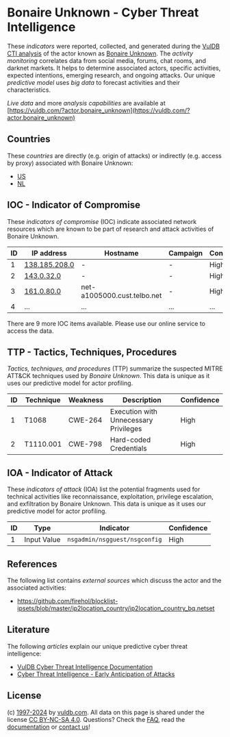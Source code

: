 # Bonaire Unknown - Cyber Threat Intelligence

These _indicators_ were reported, collected, and generated during the [VulDB CTI analysis](https://vuldb.com/?kb.cti) of the actor known as [Bonaire Unknown](https://vuldb.com/?actor.bonaire_unknown). The _activity monitoring_ correlates data from social media, forums, chat rooms, and darknet markets. It helps to determine associated actors, specific activities, expected intentions, emerging research, and ongoing attacks. Our unique _predictive model_ uses _big data_ to forecast activities and their characteristics.

_Live data_ and more _analysis capabilities_ are available at [https://vuldb.com/?actor.bonaire_unknown](https://vuldb.com/?actor.bonaire_unknown)

## Countries

These _countries_ are directly (e.g. origin of attacks) or indirectly (e.g. access by proxy) associated with Bonaire Unknown:

* [US](https://vuldb.com/?country.us)
* [NL](https://vuldb.com/?country.nl)

## IOC - Indicator of Compromise

These _indicators of compromise_ (IOC) indicate associated network resources which are known to be part of research and attack activities of Bonaire Unknown.

ID | IP address | Hostname | Campaign | Confidence
-- | ---------- | -------- | -------- | ----------
1 | [138.185.208.0](https://vuldb.com/?ip.138.185.208.0) | - | - | High
2 | [143.0.32.0](https://vuldb.com/?ip.143.0.32.0) | - | - | High
3 | [161.0.80.0](https://vuldb.com/?ip.161.0.80.0) | net-a1005000.cust.telbo.net | - | High
4 | ... | ... | ... | ...

There are 9 more IOC items available. Please use our online service to access the data.

## TTP - Tactics, Techniques, Procedures

_Tactics, techniques, and procedures_ (TTP) summarize the suspected MITRE ATT&CK techniques used by _Bonaire Unknown_. This data is unique as it uses our predictive model for actor profiling.

ID | Technique | Weakness | Description | Confidence
-- | --------- | -------- | ----------- | ----------
1 | T1068 | CWE-264 | Execution with Unnecessary Privileges | High
2 | T1110.001 | CWE-798 | Hard-coded Credentials | High

## IOA - Indicator of Attack

These _indicators of attack_ (IOA) list the potential fragments used for technical activities like reconnaissance, exploitation, privilege escalation, and exfiltration by Bonaire Unknown. This data is unique as it uses our predictive model for actor profiling.

ID | Type | Indicator | Confidence
-- | ---- | --------- | ----------
1 | Input Value | `nsgadmin/nsgguest/nsgconfig` | High

## References

The following list contains _external sources_ which discuss the actor and the associated activities:

* https://github.com/firehol/blocklist-ipsets/blob/master/ip2location_country/ip2location_country_bq.netset

## Literature

The following _articles_ explain our unique predictive cyber threat intelligence:

* [VulDB Cyber Threat Intelligence Documentation](https://vuldb.com/?kb.cti)
* [Cyber Threat Intelligence - Early Anticipation of Attacks](https://www.scip.ch/en/?labs.20201022)

## License

(c) [1997-2024](https://vuldb.com/?kb.changelog) by [vuldb.com](https://vuldb.com/?kb.about). All data on this page is shared under the license [CC BY-NC-SA 4.0](https://creativecommons.org/licenses/by-nc-sa/4.0/). Questions? Check the [FAQ](https://vuldb.com/?kb.faq), read the [documentation](https://vuldb.com/?kb) or [contact us](https://vuldb.com/?contact)!
